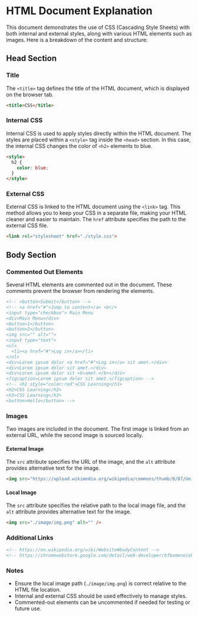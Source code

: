# HTML Document Explanation

This document demonstrates the use of CSS (Cascading Style Sheets) with both internal and external styles, along with various HTML elements such as images. Here is a breakdown of the content and structure:

## Head Section

### Title

The `<title>` tag defines the title of the HTML document, which is displayed on the browser tab.

```html
<title>CSS</title>
```

### Internal CSS

Internal CSS is used to apply styles directly within the HTML document. The styles are placed within a `<style>` tag inside the `<head>` section. In this case, the internal CSS changes the color of `<h2>` elements to blue.

```html
<style>
  h2 {
    color: blue;
  }
</style>
```

### External CSS

External CSS is linked to the HTML document using the `<link>` tag. This method allows you to keep your CSS in a separate file, making your HTML cleaner and easier to maintain. The `href` attribute specifies the path to the external CSS file.

```html
<link rel="stylesheet" href="./style.css">
```

## Body Section

### Commented Out Elements

Several HTML elements are commented out in the document. These comments prevent the browser from rendering the elements.

```html
<!-- <button>Submit</button> -->
<!-- <a href="#">Jump to content</a> <br/>
<input type="checkbox"> Main Menu
<div>Main Menu</div>
<button>1</button>
<button>2</button>
<img src="" alt="">
<input type="text">
<ul>
  <li><a href="#">Log in</a></li>
</ul>
<div>Lorem ipsum dolor <a href="#">Log in</a> sit amet.</div>
<div>Lorem ipsum dolor sit amet.</div>
<div>Lorem ipsum dolor sit <b>amet.</b></div>
<figcaption>Lorem ipsum dolor sit amet.</figcaption> -->
<!-- <h1 style="color:red">CSS Learning</h1>
<h2>CSS Learning</h2>
<h3>CSS Learning</h3>
<button>Hello</button> -->
```

### Images

Two images are included in the document. The first image is linked from an external URL, while the second image is sourced locally.

#### External Image

The `src` attribute specifies the URL of the image, and the `alt` attribute provides alternative text for the image.

```html
<img src="https://upload.wikimedia.org/wikipedia/commons/thumb/8/87/United_States_Antarctic_Program_website_from_2018_02_22.png/360px-United_States_Antarctic_Program_website_from_2018_02_22.png" alt="image path" />
```

#### Local Image

The `src` attribute specifies the relative path to the local image file, and the `alt` attribute provides alternative text for the image.

```html
<img src="./image/img.png" alt="" />
```

### Additional Links

```html
<!-- https://en.wikipedia.org/wiki/Website#bodyContent -->
<!-- https://chromewebstore.google.com/detail/web-developer/bfbameneiokkgbdmiekhjnmfkcnldhhm -->
```

### Notes

- Ensure the local image path (`./image/img.png`) is correct relative to the HTML file location.
- Internal and external CSS should be used effectively to manage styles.
- Commented-out elements can be uncommented if needed for testing or future use.
